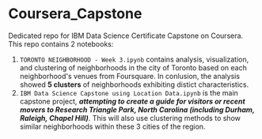 # Coursera_Capstone
Dedicated repo for IBM Data Science Certificate Capstone on Coursera. This repo contains 2 notebooks:
  1. `TORONTO NEIGHBORHOOD - Week 3.ipynb` contains analysis, visualization, and clustering of neighborhoods in the city of Toronto based on each neighborhood's venues from Foursquare. In conlusion, the analysis showed **5 clusters** of neighborhoods exhibiting distict characteristics.
  2. `IBM Data Science Capstone using Location Data.ipynb` is the main capstone project, ***attempting to create a guide for visitors or recent movers to Research Triangle Park, North Carolina (including Durham, Raleigh, Chapel Hill)***. This will also use clustering methods to show similar neighborhoods within these 3 cities of the region.
